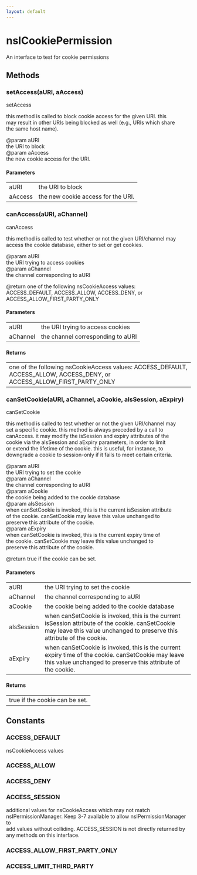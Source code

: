 ```yaml
---
layout: default
---
```


# nsICookiePermission #
  
An interface to test for cookie permissions  
  

## Methods ##

### setAccess(aURI, aAccess) ###
  
setAccess  
  
this method is called to block cookie access for the given URI.  this  
may result in other URIs being blocked as well (e.g., URIs which share  
the same host name).  
  
@param aURI  
       the URI to block  
@param aAccess  
       the new cookie access for the URI.  
  

#### Parameters ####

<table>

<tr>
<td>aURI</td>
<td>       the URI to block  
</td>
</tr>

<tr>
<td>aAccess</td>
<td>       the new cookie access for the URI.  
</td>
</tr>

</table>

### canAccess(aURI, aChannel) ###
  
canAccess  
  
this method is called to test whether or not the given URI/channel may  
access the cookie database, either to set or get cookies.  
  
@param aURI  
       the URI trying to access cookies  
@param aChannel  
       the channel corresponding to aURI  
  
@return one of the following nsCookieAccess values:  
        ACCESS_DEFAULT, ACCESS_ALLOW, ACCESS_DENY, or  
        ACCESS_ALLOW_FIRST_PARTY_ONLY  
  

#### Parameters ####

<table>

<tr>
<td>aURI</td>
<td>       the URI trying to access cookies  
</td>
</tr>

<tr>
<td>aChannel</td>
<td>       the channel corresponding to aURI  
</td>
</tr>

</table>

#### Returns ####

<table>

<tr>
<td>one of the following nsCookieAccess values:  
        ACCESS_DEFAULT, ACCESS_ALLOW, ACCESS_DENY, or  
        ACCESS_ALLOW_FIRST_PARTY_ONLY  
</td>
</tr>

</table>

### canSetCookie(aURI, aChannel, aCookie, aIsSession, aExpiry) ###
  
canSetCookie  
  
this method is called to test whether or not the given URI/channel may  
set a specific cookie.  this method is always preceded by a call to  
canAccess. it may modify the isSession and expiry attributes of the  
cookie via the aIsSession and aExpiry parameters, in order to limit  
or extend the lifetime of the cookie. this is useful, for instance, to  
downgrade a cookie to session-only if it fails to meet certain criteria.  
  
@param aURI  
       the URI trying to set the cookie  
@param aChannel  
       the channel corresponding to aURI  
@param aCookie  
       the cookie being added to the cookie database  
@param aIsSession  
       when canSetCookie is invoked, this is the current isSession attribute  
       of the cookie. canSetCookie may leave this value unchanged to  
       preserve this attribute of the cookie.  
@param aExpiry  
       when canSetCookie is invoked, this is the current expiry time of  
       the cookie. canSetCookie may leave this value unchanged to  
       preserve this attribute of the cookie.  
  
@return true if the cookie can be set.  
  

#### Parameters ####

<table>

<tr>
<td>aURI</td>
<td>       the URI trying to set the cookie  
</td>
</tr>

<tr>
<td>aChannel</td>
<td>       the channel corresponding to aURI  
</td>
</tr>

<tr>
<td>aCookie</td>
<td>       the cookie being added to the cookie database  
</td>
</tr>

<tr>
<td>aIsSession</td>
<td>       when canSetCookie is invoked, this is the current isSession attribute  
       of the cookie. canSetCookie may leave this value unchanged to  
       preserve this attribute of the cookie.  
</td>
</tr>

<tr>
<td>aExpiry</td>
<td>       when canSetCookie is invoked, this is the current expiry time of  
       the cookie. canSetCookie may leave this value unchanged to  
       preserve this attribute of the cookie.  
</td>
</tr>

</table>

#### Returns ####

<table>

<tr>
<td>true if the cookie can be set.  
</td>
</tr>

</table>

## Constants ##

### ACCESS_DEFAULT ###
  
nsCookieAccess values  
  

### ACCESS_ALLOW ###

### ACCESS_DENY ###

### ACCESS_SESSION ###
  
additional values for nsCookieAccess which may not match  
nsIPermissionManager. Keep 3-7 available to allow nsIPermissionManager to  
add values without colliding. ACCESS_SESSION is not directly returned by  
any methods on this interface.  
  

### ACCESS_ALLOW_FIRST_PARTY_ONLY ###

### ACCESS_LIMIT_THIRD_PARTY ###
